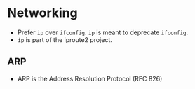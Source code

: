 # Networking

- Prefer `ip` over `ifconfig`. `ip` is meant to deprecate `ifconfig`.
- `ip` is part of the iproute2 project.

## ARP

- ARP is the Address Resolution Protocol (RFC 826)
